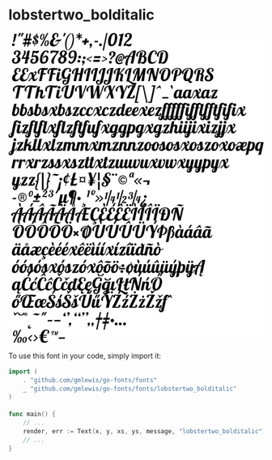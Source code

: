 # lobstertwo_bolditalic

![lobstertwo_bolditalic](lobstertwo_bolditalic.png)

To use this font in your code, simply import it:

```go
import (
	. "github.com/gmlewis/go-fonts/fonts"
	_ "github.com/gmlewis/go-fonts/fonts/lobstertwo_bolditalic"
)

func main() {
	// ...
	render, err := Text(x, y, xs, ys, message, "lobstertwo_bolditalic"),
	// ...
}
```
